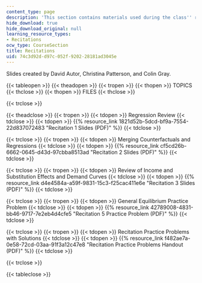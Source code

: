 ```yaml
---
content_type: page
description: 'This section contains materials used during the class'' recitation sessions. '
hide_download: true
hide_download_original: null
learning_resource_types:
- Recitations
ocw_type: CourseSection
title: Recitations
uid: 74c3d92d-d97c-052f-9202-28181ad3045e
---
```


Slides created by David Autor, Christina Patterson, and Colin Gray.

{{< tableopen >}}
{{< theadopen >}}
{{< tropen >}}
{{< thopen >}}
TOPICS
{{< thclose >}}
{{< thopen >}}
FILES
{{< thclose >}}

{{< trclose >}}

{{< theadclose >}}
{{< tropen >}}
{{< tdopen >}}
Regression Review
{{< tdclose >}}
{{< tdopen >}}
{{% resource_link 1821d52b-5dcd-bf9a-7554-22d837072483 "Recitation 1 Slides (PDF)" %}}
{{< tdclose >}}

{{< trclose >}}
{{< tropen >}}
{{< tdopen >}}
Merging Counterfactuals and Regressions
{{< tdclose >}}
{{< tdopen >}}
{{% resource_link cf5cd26b-6662-0645-d43d-97cbba8513ad "Recitation 2 Slides (PDF)" %}}
{{< tdclose >}}

{{< trclose >}}
{{< tropen >}}
{{< tdopen >}}
Review of Income and Substitution Effects and Demand Curves
{{< tdclose >}}
{{< tdopen >}}
{{% resource_link d4e4584a-a59f-9831-15c3-f25cac411e6e "Recitation 3 Slides (PDF)" %}}
{{< tdclose >}}

{{< trclose >}}
{{< tropen >}}
{{< tdopen >}}
General Equilibrium Practice Problem
{{< tdclose >}}
{{< tdopen >}}
{{% resource_link 42789008-4831-bb46-9717-7e2eb4d4cfe5 "Recitation 5 Practice Problem (PDF)" %}}
{{< tdclose >}}

{{< trclose >}}
{{< tropen >}}
{{< tdopen >}}
Recitation Practice Problems with Solutions
{{< tdclose >}}
{{< tdopen >}}
{{% resource_link f482ae7a-0e58-72cd-03aa-91f3a12c47e8 "Recitation Practice Problems Handout (PDF)" %}}
{{< tdclose >}}

{{< trclose >}}

{{< tableclose >}}
